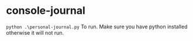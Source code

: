# console-journal

`python .\personal-journal.py` To run. Make sure you have python installed otherwise it will not run.
